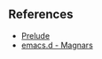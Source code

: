 ## References
* [Prelude](https://github.com/bbatsov/prelude)
* [emacs.d - Magnars](https://github.com/magnars/.emacs.d)

